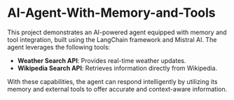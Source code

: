 # AI-Agent-With-Memory-and-Tools

This project demonstrates an AI-powered agent equipped with memory and tool integration, built using the LangChain framework and Mistral AI. The agent leverages the following tools:

- **Weather Search API**: Provides real-time weather updates.
- **Wikipedia Search API**: Retrieves information directly from Wikipedia.

With these capabilities, the agent can respond intelligently by utilizing its memory and external tools to offer accurate and context-aware information.


